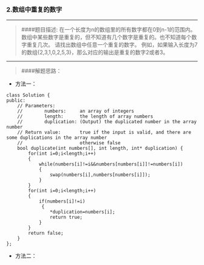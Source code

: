 ### 2.数组中重复的数字
---

>####题目描述:
在一个长度为n的数组里的所有数字都在0到n-1的范围内。 数组中某些数字是重复的，但不知道有几个数字是重复的。也不知道每个数字重复几次。
请找出数组中任意一个重复的数字。 例如，如果输入长度为7的数组{2,3,1,0,2,5,3}，那么对应的输出是重复的数字2或者3。

---
>####解题思路：
+ 方法一：
```
class Solution {
public:
    // Parameters:
    //        numbers:     an array of integers
    //        length:      the length of array numbers
    //        duplication: (Output) the duplicated number in the array number
    // Return value:       true if the input is valid, and there are some duplications in the array number
    //                     otherwise false
    bool duplicate(int numbers[], int length, int* duplication) {
        for(int i=0;i<length;i++)
        {
            while(numbers[i]!=i&&numbers[numbers[i]]!=numbers[i])
            {
                swap(numbers[i],numbers[numbers[i]]);
            }
        }
        for(int i=0;i<length;i++)
        {
            if(numbers[i]!=i)
             {
                *duplication=numbers[i];
                return true;
            }
        }
        return false;
    }
};
```
+ 方法二：
